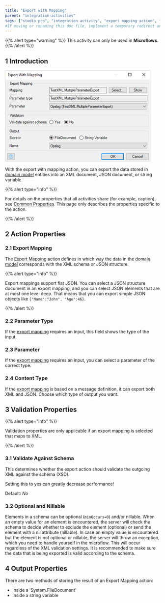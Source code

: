 ```yaml
---
title: "Export with Mapping"
parent: "integration-activities"
tags: ["studio pro", "integration activity", "export mapping action", "export to xml"]
#If moving or renaming this doc file, implement a temporary redirect and let the respective team know they should update the URL in the product. See Mapping to Products for more details.
---
```


{{% alert type="warning" %}}
This activity can only be used in **Microflows**.
{{% /alert %}}


## 1 Introduction

![](attachments/19202807/19399019.png)

With the export with mapping action, you can export the data stored in [domain model](domain-model) entities into an XML document, JSON document, or string variable.

{{% alert type="info" %}}

For details on the properties that all activities share (for example, caption), see [Common Properties](microflow-element-common-properties). This page only describes the properties specific to the action.

{{% /alert %}}

## 2 Action Properties

### 2.1 Export Mapping

The [Export Mapping](export-mappings) action defines in which way the data in the [domain model](domain-model) corresponds with the XML schema or JSON structure.

{{% alert type="info" %}}

Export mappings support flat JSON. You can select a JSON structure document in an export mapping, and you can select JSON elements that are at most one level deep. That means that you can export simple JSON objects like `{"Name":"John", "Age":46}`.

{{% /alert %}}

### 2.2 Parameter Type

If the [export mapping](export-mappings) requires an input, this field shows the type of the input.

### 2.3 Parameter

If the [export mapping](export-mappings) requires an input, you can select a parameter of the correct type.

### 2.4 Content Type

If the [export mapping](export-mappings) is based on a message definition, it can export both XML and JSON. Choose which type of output you want.

## 3 Validation Properties

{{% alert type="info" %}}

Validation properties are only applicable if an export mapping is selected that maps to XML.

{{% /alert %}}

### 3.1 Validate Against Schema

This determines whether the export action should validate the outgoing XML against the schema (XSD).

Setting this to yes can greatly decrease performance!

Default: *No*

### 3.2 Optional and Nillable

Elements in a schema can be optional (`minOccurs=0`) and/or nillable. When an empty value for an element is encountered, the server will check the schema to decide whether to exclude the element (optional) or send the element with a nil attribute (nillable). In case an empty value is encountered but the element is not optional or nillable, the server will throw an exception, which you need to handle yourself in the microflow. This will occur regardless of the XML validation settings. It is recommended to make sure the data that is being exported is valid according to the schema.

## 4 Output Properties

There are two methods of storing the result of an Export Mapping action:

* Inside a 'System.FileDocument'
* Inside a string variable
